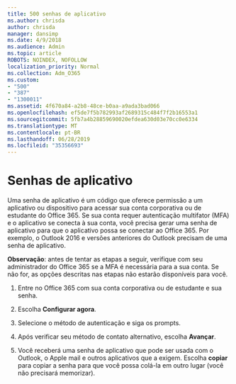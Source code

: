 ```yaml
---
title: 500 senhas de aplicativo
ms.author: chrisda
author: chrisda
manager: dansimp
ms.date: 4/9/2018
ms.audience: Admin
ms.topic: article
ROBOTS: NOINDEX, NOFOLLOW
localization_priority: Normal
ms.collection: Adm_O365
ms.custom:
- "500"
- "387"
- "1300011"
ms.assetid: 4f670a84-a2b8-48ce-b0aa-a9ada3bad066
ms.openlocfilehash: ef5de7f5b782993af2689315c484f7f2b16553a1
ms.sourcegitcommit: 5fb7a4b28859690020efdea630d03e70cc0e6334
ms.translationtype: MT
ms.contentlocale: pt-BR
ms.lasthandoff: 06/28/2019
ms.locfileid: "35356693"
---
```

# <a name="app-passwords"></a>Senhas de aplicativo

Uma senha de aplicativo é um código que oferece permissão a um aplicativo ou dispositivo para acessar sua conta corporativa ou de estudante do Office 365. Se sua conta requer autenticação multifator (MFA) e o aplicativo se conecta à sua conta, você precisa gerar uma senha de aplicativo para que o aplicativo possa se conectar ao Office 365. Por exemplo, o Outlook 2016 e versões anteriores do Outlook precisam de uma senha de aplicativo.

 **Observação**: antes de tentar as etapas a seguir, verifique com seu administrador do Office 365 se a MFA é necessária para a sua conta. Se não for, as opções descritas nas etapas não estarão disponíveis para você.

1. Entre no Office 365 com sua conta corporativa ou de estudante e sua senha.

2. Escolha **Configurar agora**.

3. Selecione o método de autenticação e siga os prompts.

4. Após verificar seu método de contato alternativo, escolha **Avançar**.

5. Você receberá uma senha de aplicativo que pode ser usada com o Outlook, o Apple mail e outros aplicativos que a exigem. Escolha **copiar** para copiar a senha para que você possa colá-la em outro lugar (você não precisará memorizar).

